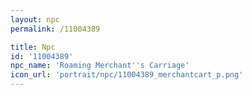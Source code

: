 ```yaml
---
layout: npc
permalink: /11004389

title: Npc
id: '11004389'
npc_name: 'Roaming Merchant''s Carriage'
icon_url: 'portrait/npc/11004389_merchantcart_p.png'
---
```

